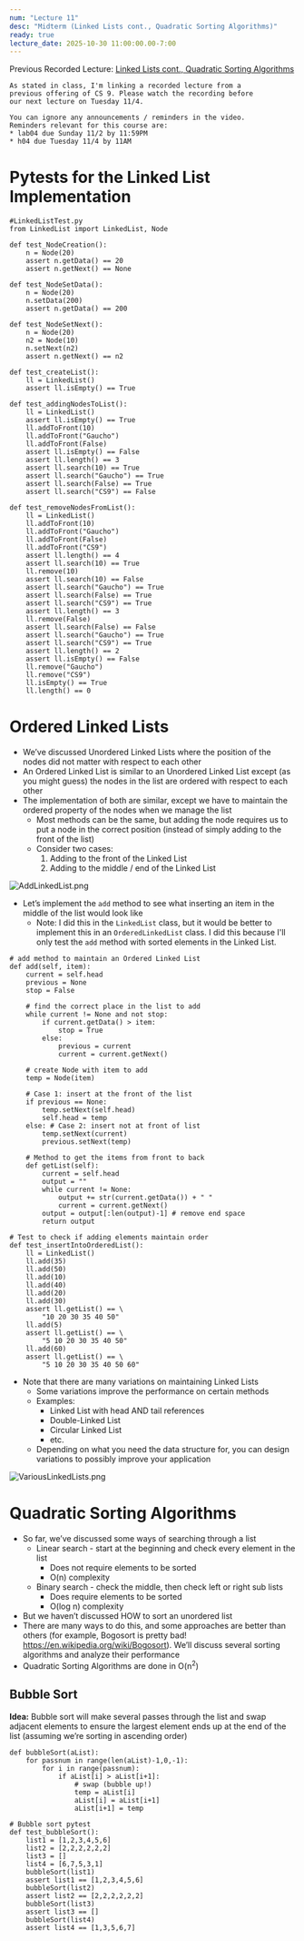 ```yaml
---
num: "Lecture 11"
desc: "Midterm (Linked Lists cont., Quadratic Sorting Algorithms)"
ready: true
lecture_date: 2025-10-30 11:00:00.00-7:00
---
```


Previous Recorded Lecture: [Linked Lists cont., Quadratic Sorting Algorithms](https://drive.google.com/file/d/1TXU1gMTMbG7KpLVld_LXJqITP5rlgVuw/view?usp=drive_link)

```
As stated in class, I'm linking a recorded lecture from a
previous offering of CS 9. Please watch the recording before
our next lecture on Tuesday 11/4.

You can ignore any announcements / reminders in the video.
Reminders relevant for this course are:
* lab04 due Sunday 11/2 by 11:59PM
* h04 due Tuesday 11/4 by 11AM
```

# Pytests for the Linked List Implementation

```
#LinkedListTest.py
from LinkedList import LinkedList, Node

def test_NodeCreation():
    n = Node(20)
    assert n.getData() == 20
    assert n.getNext() == None

def test_NodeSetData():
    n = Node(20)
    n.setData(200)
    assert n.getData() == 200

def test_NodeSetNext():
    n = Node(20)
    n2 = Node(10)
    n.setNext(n2)
    assert n.getNext() == n2

def test_createList():
    ll = LinkedList()
    assert ll.isEmpty() == True

def test_addingNodesToList():
    ll = LinkedList()
    assert ll.isEmpty() == True
    ll.addToFront(10)
    ll.addToFront("Gaucho")
    ll.addToFront(False)
    assert ll.isEmpty() == False
    assert ll.length() == 3
    assert ll.search(10) == True
    assert ll.search("Gaucho") == True
    assert ll.search(False) == True
    assert ll.search("CS9") == False

def test_removeNodesFromList():
    ll = LinkedList()
    ll.addToFront(10)
    ll.addToFront("Gaucho")
    ll.addToFront(False)
    ll.addToFront("CS9")
    assert ll.length() == 4
    assert ll.search(10) == True
    ll.remove(10)
    assert ll.search(10) == False
    assert ll.search("Gaucho") == True
    assert ll.search(False) == True
    assert ll.search("CS9") == True
    assert ll.length() == 3
    ll.remove(False)
    assert ll.search(False) == False
    assert ll.search("Gaucho") == True
    assert ll.search("CS9") == True
    assert ll.length() == 2
    assert ll.isEmpty() == False
    ll.remove("Gaucho")
    ll.remove("CS9")
    ll.isEmpty() == True
    ll.length() == 0
```

# Ordered Linked Lists
* We’ve discussed Unordered Linked Lists where the position of the nodes did not matter with respect to each other
* An Ordered Linked List is similar to an Unordered Linked List except (as you might guess) the nodes in the list are ordered with respect to each other
* The implementation of both are similar, except we have to maintain the ordered property of the nodes when we manage the list
    * Most methods can be the same, but adding the node requires us to put a node in the correct position (instead of simply adding to the front of the list)
    * Consider two cases:
        1. Adding to the front of the Linked List
        2. Adding to the middle / end of the Linked List

![AddLinkedList.png](AddLinkedList.png)

* Let’s implement the `add` method to see what inserting an item in the middle of the list would look like
    * Note: I did this in the `LinkedList` class, but it would be better to implement this in an `OrderedLinkedList` class. I did this because I'll only test the `add` method with sorted elements in the Linked List.

```
# add method to maintain an Ordered Linked List
def add(self, item):
    current = self.head
    previous = None
    stop = False

    # find the correct place in the list to add
    while current != None and not stop:
        if current.getData() > item:
            stop = True
        else:
            previous = current
            current = current.getNext()

    # create Node with item to add
    temp = Node(item)

    # Case 1: insert at the front of the list
    if previous == None:
        temp.setNext(self.head)
        self.head = temp
    else: # Case 2: insert not at front of list
        temp.setNext(current)
        previous.setNext(temp)

    # Method to get the items from front to back
    def getList(self):
        current = self.head
        output = ""
        while current != None:
            output += str(current.getData()) + " "
            current = current.getNext()
        output = output[:len(output)-1] # remove end space
        return output
```
```
# Test to check if adding elements maintain order
def test_insertIntoOrderedList():
    ll = LinkedList()
    ll.add(35)
    ll.add(50)
    ll.add(10)
    ll.add(40)
    ll.add(20)
    ll.add(30)
    assert ll.getList() == \
        "10 20 30 35 40 50"
    ll.add(5)
    assert ll.getList() == \
        "5 10 20 30 35 40 50"
    ll.add(60)
    assert ll.getList() == \
        "5 10 20 30 35 40 50 60"
```

* Note that there are many variations on maintaining Linked Lists
    * Some variations improve the performance on certain methods
    * Examples:
        * Linked List with head AND tail references
        * Double-Linked List
        * Circular Linked List
        * etc.
    * Depending on what you need the data structure for, you can design variations to possibly improve your application

![VariousLinkedLists.png](VariousLinkedLists.png)

# Quadratic Sorting Algorithms

* So far, we’ve discussed some ways of searching through a list
    * Linear search - start at the beginning and check every element in the list
        * Does not require elements to be sorted
        * O(n) complexity
    * Binary search - check the middle, then check left or right sub lists
        * Does require elements to be sorted
        * O(log n) complexity
* But we haven’t discussed HOW to sort an unordered list
* There are many ways to do this, and some approaches are better than others (for example, Bogosort is pretty bad! <https://en.wikipedia.org/wiki/Bogosort>). We’ll discuss several sorting algorithms and analyze their performance
* Quadratic Sorting Algorithms are done in O(n<sup>2</sup>)

## Bubble Sort
<b>Idea:</b> Bubble sort will make several passes through the list and swap adjacent elements to ensure the largest element ends up at the end of the list (assuming we’re sorting in ascending order)

```
def bubbleSort(aList):
    for passnum in range(len(aList)-1,0,-1):
        for i in range(passnum):
            if aList[i] > aList[i+1]:
                # swap (bubble up!)
                temp = aList[i]
                aList[i] = aList[i+1]
                aList[i+1] = temp
```
```
# Bubble sort pytest
def test_bubbleSort():
    list1 = [1,2,3,4,5,6]
    list2 = [2,2,2,2,2,2]
    list3 = []
    list4 = [6,7,5,3,1]
    bubbleSort(list1)
    assert list1 == [1,2,3,4,5,6]
    bubbleSort(list2)
    assert list2 == [2,2,2,2,2,2]
    bubbleSort(list3)
    assert list3 == []
    bubbleSort(list4)
    assert list4 == [1,3,5,6,7]
```